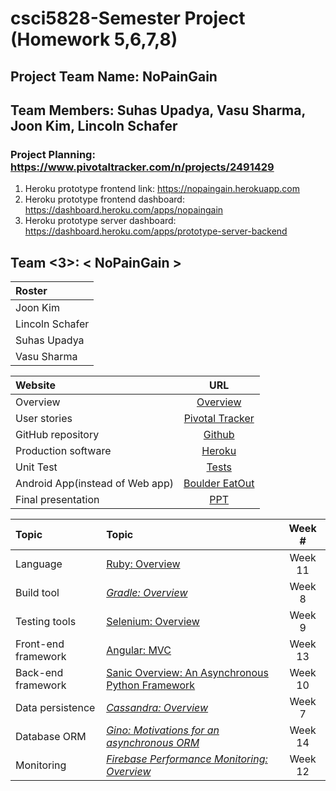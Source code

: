 # csci5828-Semester Project (Homework 5,6,7,8)
## Project Team Name: NoPainGain
## Team Members: Suhas Upadya, Vasu Sharma, Joon Kim, Lincoln Schafer
### Project Planning: https://www.pivotaltracker.com/n/projects/2491429

1. Heroku prototype frontend link: https://nopaingain.herokuapp.com
2. Heroku prototype frontend dashboard: https://dashboard.heroku.com/apps/nopaingain
3. Heroku prototype server dashboard: https://dashboard.heroku.com/apps/prototype-server-backend

## Team &lt;3&gt;: &lt; NoPainGain &gt;

|Roster|
|:---|
|Joon Kim|
|Lincoln Schafer|
|Suhas Upadya|
|Vasu Sharma|


|Website|URL|
|:---|:---:|
|Overview |[Overview](https://github.com/vash6618/NoPainGain/wiki/Project-overview-and-goals)|
|User stories |[Pivotal Tracker](https://www.pivotaltracker.com/n/projects/2491429)|
|GitHub repository |[Github](https://github.com/vash6618/NoPainGain.git)|
|Production software |[Heroku](https://nopaingain.herokuapp.com)|
|Unit Test| [Tests]()|
|Android App(instead of Web app) |[Boulder EatOut](https://drive.google.com/file/d/1WVb3KztJAR4Vi8Uy8C3qa6DOFYeQJBo9/view?usp=sharing)|
|Final presentation |[PPT](https://docs.google.com/presentation/d/10w3d_bveAhIiEn4xbW_jZ0WOjSvpt6wjGQ6qfRh5-rk/edit?usp=sharing)|

|Topic|Topic|Week #|
|:---|:---|:---:|
|Language|[Ruby: Overview](https://github.com/coloradocollective/5828_S21/wiki/Ruby:-Overview)|Week 11|
|Build tool|_[Gradle: Overview](https://github.com/coloradocollective/5828_S21/wiki/Gradle:-Overview)_|Week 8|
|Testing tools|[Selenium: Overview](https://github.com/coloradocollective/5828_S21/wiki/Selenium:-Overview)|Week 9|
|Front-end framework|[Angular: MVC](https://github.com/coloradocollective/5828_S21/wiki/Angular:--MVC)|Week 13|
|Back-end framework|[Sanic Overview: An Asynchronous Python Framework](https://github.com/coloradocollective/5828_S21/wiki/Sanic-Overview:-An-Asynchronous-Python-Framework)|Week 10|
|Data persistence|_[Cassandra: Overview](https://github.com/coloradocollective/5828_S21/wiki/Cassandra:-Overview)_|Week 7|
|Database ORM|_[Gino: Motivations for an asynchronous ORM](https://github.com/coloradocollective/5828_S21/wiki/Gino-:--Motivations-for-an-asynchronous-ORM)_|Week 14| 
|Monitoring|_[Firebase Performance Monitoring: Overview](https://github.com/coloradocollective/5828_S21/wiki/Firebase-Performance-Monitoring:-Overview)_|Week 12|
